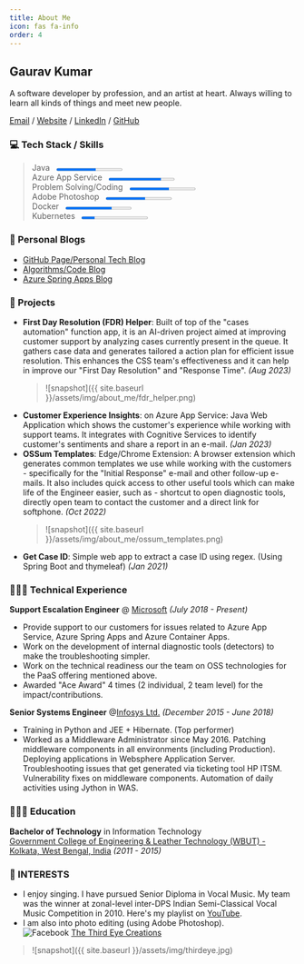 ```yaml
---
title: About Me
icon: fas fa-info
order: 4
---
```


## Gaurav Kumar

A software developer by profession, and an artist at heart. Always willing to learn all kinds of things and meet new people.

[Email](mailto:gkgaurav31@gmail.com) / [Website](https://gkgaurav31.github.io/) / [LinkedIn](https://www.linkedin.com/in/gauk/) / [GitHub](https://github.com/gkgaurav31)

### :computer: Tech Stack / Skills

> Java &nbsp; <progress max="100" value="60" style="width: 25%; height: 10px;"></progress>  
> Azure App Service &nbsp; <progress max="100" value="80" style="width: 25%; height: 10px;"></progress>  
> Problem Solving/Coding &nbsp; <progress max="100" value="60" style="width: 25%; height: 10px;"></progress>  
> Adobe Photoshop &nbsp; <progress max="100" value="60" style="width: 25%; height: 10px;"></progress>  
> Docker &nbsp; <progress max="100" value="70" style="width: 25%; height: 10px;"></progress>  
> Kubernetes &nbsp; <progress max="100" value="20" style="width: 25%; height: 10px;"></progress>

### :notebook_with_decorative_cover: Personal Blogs

- [GitHub Page/Personal Tech Blog](https://gkgaurav31.github.io/blog/)
- [Algorithms/Code Blog](https://gkgaurav31.github.io/)
- [Azure Spring Apps Blog](https://gkgaurav31.github.io/azure-spring-cloud/)

### :newspaper: Projects

- **First Day Resolution (FDR) Helper**: Built of top of the "cases automation" function app, it is an AI-driven project aimed at improving customer support by analyzing cases currently present in the queue. It gathers case data and generates tailored a action plan for efficient issue resolution. This enhances the CSS team's effectiveness and it can help in improve our "First Day Resolution" and "Response Time". _(Aug 2023)_
  > ![snapshot]({{ site.baseurl }}/assets/img/about_me/fdr_helper.png)
- **Customer Experience Insights**: on Azure App Service: Java Web Application which shows the customer's experience while working with support teams. It integrates with Cognitive Services to identify customer's sentiments and share a report in an e-mail. _(Jan 2023)_
- **OSSum Templates**: Edge/Chrome Extension: A browser extension which generates common templates we use while working with the customers - specifically for the "Initial Response" e-mail and other follow-up e-mails. It also includes quick access to other useful tools which can make life of the Engineer easier, such as - shortcut to open diagnostic tools, directly open team to contact the customer and a direct link for softphone. _(Oct 2022)_
  > ![snapshot]({{ site.baseurl }}/assets/img/about_me/ossum_templates.png)
- **Get Case ID**: Simple web app to extract a case ID using regex. (Using Spring Boot and thymeleaf) _(Jan 2021)_

### 👨🏻‍💻 Technical Experience

**Support Escalation Engineer** @ [Microsoft](https://www.microsoft.com/en-in/) _(July 2018 - Present)_

- Provide support to our customers for issues related to Azure App Service, Azure Spring Apps and Azure Container Apps.
- Work on the development of internal diagnostic tools (detectors) to make the troubleshooting simpler.
- Work on the technical readiness our the team on OSS technologies for the PaaS offering mentioned above.
- Awarded "Ace Award" 4 times (2 individual, 2 team level) for the impact/contributions.

**Senior Systems Engineer** @[Infosys Ltd.](https://www.infosys.com/) _(December 2015 - June 2018)_

- Training in Python and JEE + Hibernate. (Top performer)
- Worked as a Middleware Administrator since May 2016. Patching middleware components in all environments (including Production). Deploying applications in Websphere Application Server. Troubleshooting issues that get generated via ticketing tool HP ITSM. Vulnerability fixes on middleware components. Automation of daily activities using Jython in WAS.

### 👨🏻‍🎓 Education

**Bachelor of Technology** in Information Technology  
[Government College of Engineering & Leather Technology (WBUT) - Kolkata, West Bengal, India](https://gcelt.gov.in/) _(2011 - 2015)_

### :musical_score: INTERESTS

- I enjoy singing. I have pursued Senior Diploma in Vocal Music. My team was the winner at zonal-level inter-DPS Indian Semi-Classical Vocal Music Competition in 2010. Here's my playlist on [YouTube](https://www.youtube.com/playlist?list=PLcxMc9zuTCJYXqhsFkTwp89zqV0yMhSii).
- I am also into photo editing (using Adobe Photoshop).  
  ![Facebook](https://img.shields.io/badge/Facebook-%231877F2.svg?style=for-the-badge&logo=Facebook&logoColor=white)
  [The Third Eye Creations](https://www.facebook.com/thethirdeyecreations)

> ![snapshot]({{ site.baseurl }}/assets/img/thirdeye.jpg)
